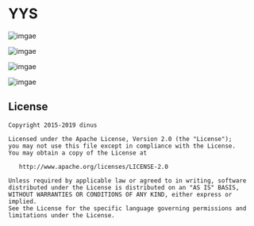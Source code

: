 # YYS


![imgae](https://github.com/Hebin320/ImageSave/blob/master/img/Screenshot_2016-10-25-11-50-30.png)

![imgae](https://github.com/Hebin320/ImageSave/blob/master/img/Screenshot_2016-10-25-11-50-56.png)

![imgae](https://github.com/Hebin320/ImageSave/blob/master/img/Screenshot_2016-10-25-11-51-08.png)

![imgae](https://github.com/Hebin320/ImageSave/blob/master/img/Screenshot_2016-10-25-11-51-15.png)


## License ##

```
Copyright 2015-2019 dinus

Licensed under the Apache License, Version 2.0 (the "License");
you may not use this file except in compliance with the License.
You may obtain a copy of the License at

   http://www.apache.org/licenses/LICENSE-2.0

Unless required by applicable law or agreed to in writing, software
distributed under the License is distributed on an "AS IS" BASIS,
WITHOUT WARRANTIES OR CONDITIONS OF ANY KIND, either express or implied.
See the License for the specific language governing permissions and
limitations under the License.
```
